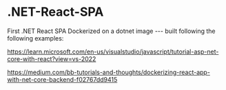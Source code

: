 # .NET-React-SPA

First .NET React SPA Dockerized on a dotnet image --- built following the following examples: 

https://learn.microsoft.com/en-us/visualstudio/javascript/tutorial-asp-net-core-with-react?view=vs-2022

https://medium.com/bb-tutorials-and-thoughts/dockerizing-react-app-with-net-core-backend-f02767dd9415  
